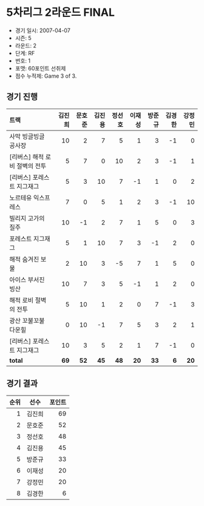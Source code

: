 # 5차리그 2라운드 FINAL

- 경기 일시: 2007-04-07
- 시즌: 5
- 라운드: 2
- 단계: RF
- 번호: 1
- 포맷: 60포인트 선취제
- 점수 누적제: Game 3 of 3.





## 경기 진행

| 트랙 | 김진희 | 문호준 | 김진용 | 정선호 | 이재성 | 방준규 | 김경한 | 강정민 |
|:---|---:|---:|---:|---:|---:|---:|---:|---:|
| 사막 빙글빙글 공사장 | 10 | 2 | 7 | 5 | 1 | 3 | -1 | 0 |
| [리버스] 해적 로비 절벽의 전투 | 5 | 7 | 0 | 10 | 2 | 3 | -1 | 1 |
| [리버스] 포레스트 지그재그 | 5 | 3 | 10 | 7 | -1 | 1 | 0 | 2 |
| 노르테유 익스프레스 | 7 | 0 | 5 | 1 | 2 | 3 | -1 | 10 |
| 빌리지 고가의 질주 | 10 | -1 | 2 | 7 | 1 | 5 | 0 | 3 |
| 포레스트 지그재그 | 5 | 1 | 10 | 7 | 3 | -1 | 2 | 0 |
| 해적 숨겨진 보물 | 2 | 10 | 3 | -5 | 7 | 1 | 5 | 0 |
| 아이스 부서진 빙산 | 10 | 7 | 3 | 5 | -1 | 1 | 2 | 0 |
| 해적 로비 절벽의 전투 | 5 | 10 | 1 | 2 | 0 | 7 | -1 | 3 |
| 광산 꼬불꼬불 다운힐 | 0 | 10 | -1 | 7 | 5 | 3 | 2 | 1 |
| [리버스] 포레스트 지그재그 | 10 | 3 | 5 | 2 | 1 | 7 | -1 | 0 |
| __total__ | __69__ | __52__ | __45__ | __48__ | __20__ | __33__ | __6__ | __20__ |




## 경기 결과

| 순위 | 선수 | 포인트 |
|---:|:---:|---:|
| 1 | 김진희 | 69 |
| 2 | 문호준 | 52 |
| 3 | 정선호 | 48 |
| 4 | 김진용 | 45 |
| 5 | 방준규 | 33 |
| 6 | 이재성 | 20 |
| 7 | 강정민 | 20 |
| 8 | 김경한 | 6 |

